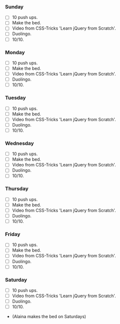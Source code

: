 ### Sunday

- [ ] 10 push ups.
- [ ] Make the bed.
- [ ] Video from CSS-Tricks 'Learn jQuery from Scratch'.
- [ ] Duolingo.
- [ ] 10/10.

### Monday

- [ ] 10 push ups.
- [ ] Make the bed.
- [ ] Video from CSS-Tricks 'Learn jQuery from Scratch'.
- [ ] Duolingo.
- [ ] 10/10.

### Tuesday

- [ ] 10 push ups.
- [ ] Make the bed.
- [ ] Video from CSS-Tricks 'Learn jQuery from Scratch'.
- [ ] Duolingo.
- [ ] 10/10.

### Wednesday

- [ ] 10 push ups.
- [ ] Make the bed.
- [ ] Video from CSS-Tricks 'Learn jQuery from Scratch'.
- [ ] Duolingo.
- [ ] 10/10.

### Thursday

- [ ] 10 push ups.
- [ ] Make the bed.
- [ ] Video from CSS-Tricks 'Learn jQuery from Scratch'.
- [ ] Duolingo.
- [ ] 10/10.

### Friday

- [ ] 10 push ups.
- [ ] Make the bed.
- [ ] Video from CSS-Tricks 'Learn jQuery from Scratch'.
- [ ] Duolingo.
- [ ] 10/10.

### Saturday

- [ ] 10 push ups.
- [ ] Video from CSS-Tricks 'Learn jQuery from Scratch'.
- [ ] Duolingo.
- [ ] 10/10.
- (Alaina makes the bed on Saturdays)